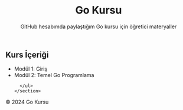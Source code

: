 <!DOCTYPE html>
<html lang="en">
<head>
  <meta charset="UTF-8">
  <title>Go Kursu</title>
</head>
<body>

  <header>
    <h1>Go Kursu</h1>
    <p>GitHub hesabımda paylaştığım Go kursu için öğretici materyaller</p>
  </header>

  <main>
    <section>
      <h2>Kurs İçeriği</h2>
      <ul>
        <li>Modül 1: Giriş</li>
        <li>Modül 2: Temel Go Programlama</li>
        
        
      </ul>
    </section>

    
  </main>

  <footer>
    <p>© 2024 Go Kursu</p>
  </footer>

</body>
</html>
